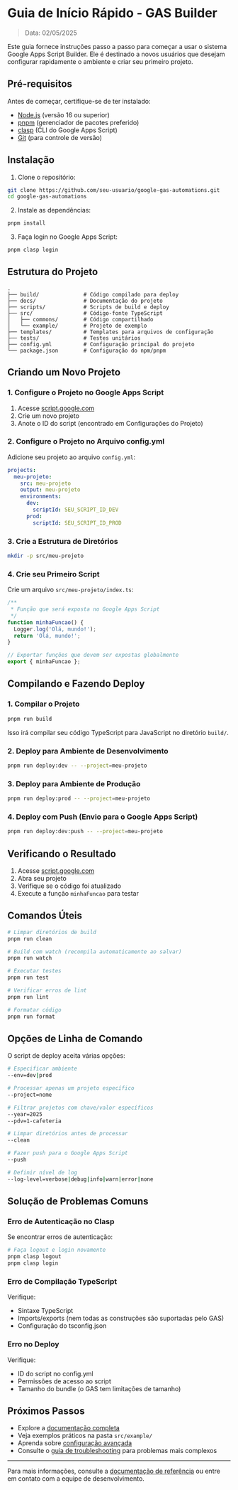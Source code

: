 # Guia de Início Rápido - GAS Builder

> Data: 02/05/2025

Este guia fornece instruções passo a passo para começar a usar o sistema Google Apps Script Builder. Ele é destinado a novos usuários que desejam configurar rapidamente o ambiente e criar seu primeiro projeto.

## Pré-requisitos

Antes de começar, certifique-se de ter instalado:

- [Node.js](https://nodejs.org/) (versão 16 ou superior)
- [pnpm](https://pnpm.io/) (gerenciador de pacotes preferido)
- [clasp](https://github.com/google/clasp) (CLI do Google Apps Script)
- [Git](https://git-scm.com/) (para controle de versão)

## Instalação

1. Clone o repositório:

```bash
git clone https://github.com/seu-usuario/google-gas-automations.git
cd google-gas-automations
```

2. Instale as dependências:

```bash
pnpm install
```

3. Faça login no Google Apps Script:

```bash
pnpm clasp login
```

## Estrutura do Projeto

```
.
├── build/              # Código compilado para deploy
├── docs/               # Documentação do projeto
├── scripts/            # Scripts de build e deploy
├── src/                # Código-fonte TypeScript
│   ├── commons/        # Código compartilhado
│   └── example/        # Projeto de exemplo
├── templates/          # Templates para arquivos de configuração
├── tests/              # Testes unitários
├── config.yml          # Configuração principal do projeto
└── package.json        # Configuração do npm/pnpm
```

## Criando um Novo Projeto

### 1. Configure o Projeto no Google Apps Script

1. Acesse [script.google.com](https://script.google.com/)
2. Crie um novo projeto
3. Anote o ID do script (encontrado em Configurações do Projeto)

### 2. Configure o Projeto no Arquivo config.yml

Adicione seu projeto ao arquivo `config.yml`:

```yaml
projects:
  meu-projeto:
    src: meu-projeto
    output: meu-projeto
    environments:
      dev:
        scriptId: SEU_SCRIPT_ID_DEV
      prod:
        scriptId: SEU_SCRIPT_ID_PROD
```

### 3. Crie a Estrutura de Diretórios

```bash
mkdir -p src/meu-projeto
```

### 4. Crie seu Primeiro Script

Crie um arquivo `src/meu-projeto/index.ts`:

```typescript
/**
 * Função que será exposta no Google Apps Script
 */
function minhaFuncao() {
  Logger.log('Olá, mundo!');
  return 'Olá, mundo!';
}

// Exportar funções que devem ser expostas globalmente
export { minhaFuncao };
```

## Compilando e Fazendo Deploy

### 1. Compilar o Projeto

```bash
pnpm run build
```

Isso irá compilar seu código TypeScript para JavaScript no diretório `build/`.

### 2. Deploy para Ambiente de Desenvolvimento

```bash
pnpm run deploy:dev -- --project=meu-projeto
```

### 3. Deploy para Ambiente de Produção

```bash
pnpm run deploy:prod -- --project=meu-projeto
```

### 4. Deploy com Push (Envio para o Google Apps Script)

```bash
pnpm run deploy:dev:push -- --project=meu-projeto
```

## Verificando o Resultado

1. Acesse [script.google.com](https://script.google.com/)
2. Abra seu projeto
3. Verifique se o código foi atualizado
4. Execute a função `minhaFuncao` para testar

## Comandos Úteis

```bash
# Limpar diretórios de build
pnpm run clean

# Build com watch (recompila automaticamente ao salvar)
pnpm run watch

# Executar testes
pnpm run test

# Verificar erros de lint
pnpm run lint

# Formatar código
pnpm run format
```

## Opções de Linha de Comando

O script de deploy aceita várias opções:

```bash
# Especificar ambiente
--env=dev|prod

# Processar apenas um projeto específico
--project=nome

# Filtrar projetos com chave/valor específicos
--year=2025
--pdv=1-cafeteria

# Limpar diretórios antes de processar
--clean

# Fazer push para o Google Apps Script
--push

# Definir nível de log
--log-level=verbose|debug|info|warn|error|none
```

## Solução de Problemas Comuns

### Erro de Autenticação no Clasp

Se encontrar erros de autenticação:

```bash
# Faça logout e login novamente
pnpm clasp logout
pnpm clasp login
```

### Erro de Compilação TypeScript

Verifique:
- Sintaxe TypeScript
- Imports/exports (nem todas as construções são suportadas pelo GAS)
- Configuração do tsconfig.json

### Erro no Deploy

Verifique:
- ID do script no config.yml
- Permissões de acesso ao script
- Tamanho do bundle (o GAS tem limitações de tamanho)

## Próximos Passos

- Explore a [documentação completa](./00-indice-documentacao.md)
- Veja exemplos práticos na pasta `src/example/`
- Aprenda sobre [configuração avançada](./20-ref-configuracao-yaml.md)
- Consulte o [guia de troubleshooting](./91-guia-troubleshooting.md) para problemas mais complexos

---

Para mais informações, consulte a [documentação de referência](./00-indice-documentacao.md) ou entre em contato com a equipe de desenvolvimento.

